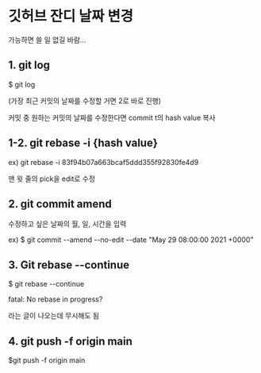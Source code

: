 # 깃허브 잔디 날짜 변경

가능하면 쓸 일 없길 바람...

## 1. git log

$ git log

(가장 최근 커밋의 날짜를 수정할 거면 2로 바로 진행)

커밋 중 원하는 커밋의 날짜를 수정한다면 commit t의 hash value 복사

## 1-2. git rebase -i {hash value}

ex) git rebase -i 83f94b07a663bcaf5ddd355f92830fe4d9

맨 윗 줄의 pick을 edit로 수정


## 2. git commit amend

수정하고 싶은 날짜의 월, 일, 시간을 입력

ex) $ git commit --amend --no-edit --date "May 29 08:00:00 2021 +0000"


## 3. Git rebase --continue

$ git rebase --continue

fatal: No rebase in progress?

라는 글이 나오는데 무시해도 됨

## 4. git push -f origin main

$git push -f origin main
